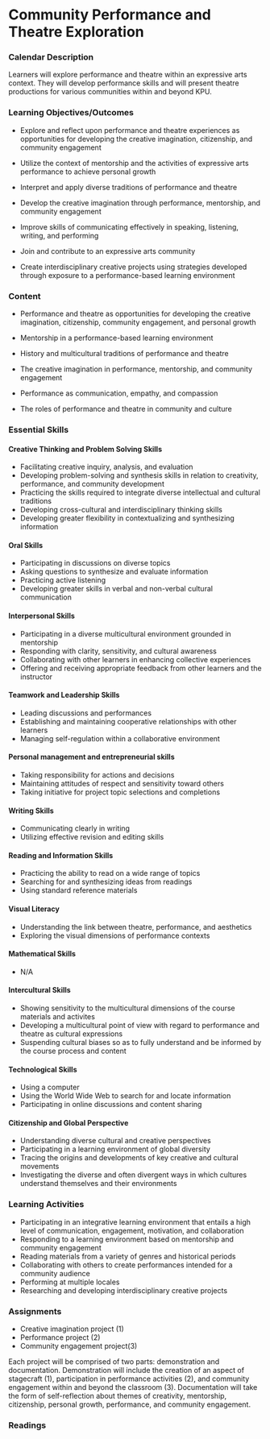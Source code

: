Community Performance and Theatre Exploration
=============================================

### Calendar Description

Learners will explore performance and theatre within an expressive arts context. They will develop performance skills and will present theatre productions for various communities within and beyond KPU.

### Learning Objectives/Outcomes

* Explore and reflect upon performance and theatre experiences as opportunities for developing the creative imagination, citizenship, and community engagement

* Utilize the context of mentorship and the activities of expressive arts performance to achieve personal growth

* Interpret and apply diverse traditions of performance and theatre

* Develop the creative imagination through performance, mentorship, and community engagement

* Improve skills of communicating effectively in speaking, listening, writing, and performing

* Join and contribute to an expressive arts community

* Create interdisciplinary creative projects using strategies developed through exposure to a performance-based learning environment


### Content

* Performance and theatre as opportunities for developing the creative imagination, citizenship, community engagement, and personal growth

* Mentorship in a performance-based learning environment

* History and multicultural traditions of performance and theatre

* The creative imagination in performance, mentorship, and community engagement

* Performance as communication, empathy, and compassion

* The roles of performance and theatre in community and culture

### Essential Skills

#### Creative Thinking and Problem Solving Skills

* Facilitating creative inquiry, analysis, and evaluation
* Developing problem-solving and synthesis skills in relation to creativity, performance, and community development
* Practicing the skills required to integrate diverse intellectual and cultural traditions
* Developing cross-cultural and interdisciplinary thinking skills
* Developing greater flexibility in contextualizing and synthesizing information​

#### Oral Skills

* Participating in discussions on diverse topics
* Asking questions to synthesize and evaluate information
* Practicing active listening
* Developing greater skills in verbal and non-verbal cultural communication​

#### Interpersonal Skills

* Participating in a diverse multicultural environment grounded in mentorship
* Responding with clarity, sensitivity, and cultural awareness
* Collaborating with other learners in enhancing collective experiences
* Offering and receiving appropriate feedback from other learners and the instructor​

#### Teamwork and Leadership Skills

* Leading discussions and performances
* Establishing and maintaining cooperative relationships with other learners
* Managing self-regulation within a collaborative environment

#### Personal management and entrepreneurial skills

* Taking responsibility for actions and decisions
* Maintaining attitudes of respect and sensitivity toward others
* Taking initiative for project topic selections and completions
​
#### Writing Skills

* Communicating clearly in writing
* Utilizing effective revision and editing skills

#### Reading and Information Skills

* Practicing the ability to read on a wide range of topics
* Searching for and synthesizing ideas from readings
* Using standard reference materials

#### Visual Literacy

* Understanding the link between theatre, performance, and aesthetics
* Exploring the visual dimensions of performance contexts

#### Mathematical Skills

* N/A

#### Intercultural Skills

* Showing sensitivity to the multicultural dimensions of the course materials and activites
* Developing a multicultural point of view with regard to performance and theatre as cultural expressions
* Suspending cultural biases so as to fully understand and be informed by the course process and content
​
#### Technological Skills

* Using a computer
* Using the World Wide Web to search for and locate information
* Participating in online discussions and content sharing​

#### Citizenship and Global Perspective

* Understanding diverse cultural and creative perspectives
* Participating in a learning environment of global diversity
* Tracing the origins and developments of key creative and cultural movements
* Investigating the diverse and often divergent ways in which cultures understand themselves and their environments
​
### Learning Activities

* Participating in an integrative learning environment that entails a high level of communication, engagement, motivation, and collaboration
* Responding to a learning environment based on mentorship and community engagement
* Reading materials from a variety of genres and historical periods
* Collaborating with others to create performances intended for a community audience
* Performing at multiple locales
* Researching and developing interdisciplinary creative projects

### Assignments

* Creative imagination project (1)
* Performance project (2)
* Community engagement project(3)

Each project will be comprised of two parts: demonstration and documentation. Demonstration will include the creation of an aspect of stagecraft (1), participation in performance activities (2), and community engagement within and beyond the classroom (3). Documentation will take the form of self-reflection about themes of creativity, mentorship, citizenship, personal growth, performance, and community engagement.

### Readings
